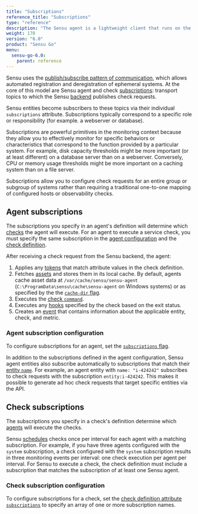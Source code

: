 ```yaml
---
title: "Subscriptions"
reference_title: "Subscriptions"
type: "reference"
description: "The Sensu agent is a lightweight client that runs on the infrastructure components you want to monitor. Read the reference doc to use the Sensu agent to create monitoring events."
weight: 170
version: "6.0"
product: "Sensu Go"
menu:
  sensu-go-6.0:
    parent: reference
---
```


Sensu uses the [publish/subscribe pattern of communication][1], which allows automated registration and deregistration of ephemeral systems.
At the core of this model are Sensu agent and check [subscriptions][2]: transport topics to which the Sensu [backend][4] publishes check requests.

Sensu entities become subscribers to these topics via their individual `subscriptions` attribute. 
Subscriptions typically correspond to a specific role or responsibility (for example. a webserver or database).

Subscriptions are powerful primitives in the monitoring context because they allow you to effectively monitor for specific behaviors or characteristics that correspond to the function provided by a particular system.
For example, disk capacity thresholds might be more important (or at least different) on a database server than on a webserver.
Conversely, CPU or memory usage thresholds might be more important on a caching system than on a file server.

Subscriptions allow you to configure check requests for an entire group or subgroup of systems rather than requiring a traditional one-to-one mapping of configured hosts or observability checks.

## Agent subscriptions

The subscriptions you specify in an agent's definition will determine which [checks][3] the agent will execute.
For an agent to execute a service check, you must specify the same subscription in the [agent configuration][11] and the [check definition][12].

After receiving a check request from the Sensu backend, the agent:

1. Applies any [tokens][5] that match attribute values in the check definition.
2. Fetches [assets][6] and stores them in its local cache.
By default, agents cache asset data at `/var/cache/sensu/sensu-agent` (`C:\ProgramData\sensu\cache\sensu-agent` on Windows systems) or as specified by the the [`cache-dir` flag][7].
3. Executes the [check `command`][3].
4. Executes any [hooks][8] specified by the check based on the exit status.
5. Creates an [event][9] that contains information about the applicable entity, check, and metric.

### Agent subscription configuration

To configure subscriptions for an agent, set the [`subscriptions` flag][2].

In addition to the subscriptions defined in the agent configuration, Sensu agent entities also subscribe automatically to subscriptions that match their [entity `name`][10].
For example, an agent entity with `name: "i-424242"` subscribes to check requests with the subscription `entity:i-424242`.
This makes it possible to generate ad hoc check requests that target specific entities via the API.

## Check subscriptions

The subscriptions you specify in a check's definition determine which [agents][14] will execute the checks.

Sensu [schedules][13] checks once per interval for each agent with a matching subscription.
For example, if you have three agents configured with the `system` subscription, a check configured with the `system` subscription results in three monitoring events per interval: one check execution per agent per interval.
For Sensu to execute a check, the check definition must include a subscription that matches the subscription of at least one Sensu agent.

### Check subscription configuration

To configure subscriptions for a check, set the [check definition attribute `subscriptions`][15] to specify an array of one or more subscription names.


[1]: https://en.wikipedia.org/wiki/Publish%E2%80%93subscribe_pattern
[2]: ../agent/#subscriptions-flag
[3]: ../checks/
[4]: ../backend/
[5]: ../tokens/
[6]: ../assets/
[7]: ../agent/#cache-dir
[8]: ../hooks/
[9]: ../events/
[10]: ../agent/#name
[11]: #agent-subscription-configuration
[12]: #check-subscription-configuration
[13]: ../checks/#check-scheduling
[14]: ../agent/
[15]: ../checks/#check-subscriptions
